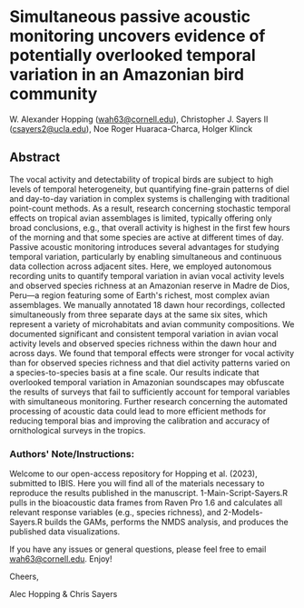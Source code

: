 # Simultaneous passive acoustic monitoring uncovers evidence of potentially overlooked temporal variation in an Amazonian bird community

W. Alexander Hopping (wah63@cornell.edu), Christopher J. Sayers II (csayers2@ucla.edu), Noe Roger Huaraca-Charca, Holger Klinck

## Abstract
The vocal activity and detectability of tropical birds are subject to high levels of temporal heterogeneity, but quantifying fine-grain patterns of diel and day-to-day variation in complex systems is challenging with traditional point-count methods. As a result, research concerning stochastic temporal effects on tropical avian assemblages is limited, typically offering only broad conclusions, e.g., that overall activity is highest in the first few hours of the morning and that some species are active at different times of day. Passive acoustic monitoring introduces several advantages for studying temporal variation, particularly by enabling simultaneous and continuous data collection across adjacent sites. Here, we employed autonomous recording units to quantify temporal variation in avian vocal activity levels and observed species richness at an Amazonian reserve in Madre de Dios, Peru—a region featuring some of Earth's richest, most complex avian assemblages. We manually annotated 18 dawn hour recordings, collected simultaneously from three separate days at the same six sites, which represent a variety of microhabitats and avian community compositions. We documented significant and consistent temporal variation in avian vocal activity levels and observed species richness within the dawn hour and across days. We found that temporal effects were stronger for vocal activity than for observed species richness and that diel activity patterns varied on a species-to-species basis at a fine scale. Our results indicate that overlooked temporal variation in Amazonian soundscapes may obfuscate the results of surveys that fail to sufficiently account for temporal variables with simultaneous monitoring. Further research concerning the automated processing of acoustic data could lead to more efficient methods for reducing temporal bias and improving the calibration and accuracy of ornithological surveys in the tropics.

### Authors' Note/Instructions:

Welcome to our open-access repository for Hopping et al. (2023), submitted to IBIS. Here you will find all of the materials necessary to reproduce the results published in the manuscript. 1-Main-Script-Sayers.R pulls in the bioacoustic data frames from Raven Pro 1.6 and calculates all relevant response variables (e.g., species richness), and 2-Models-Sayers.R builds the GAMs, performs the NMDS analysis, and produces the published data visualizations.

If you have any issues or general questions, please feel free to email wah63@cornell.edu. Enjoy!

Cheers,

Alec Hopping & Chris Sayers
